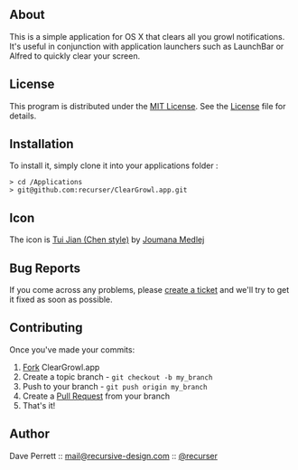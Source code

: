 
About
-----

This is a simple application for OS X that clears all you growl notifications. It's useful in conjunction with application launchers such as LaunchBar or Alfred to quickly clear your screen.


License
-------

This program is distributed under the [MIT License](http://en.wikipedia.org/wiki/MIT_license). See the [License](https://github.com/recurser/ClearGrowl.app/blob/master/LICENSE) file for details.


Installation
------------

To install it, simply clone it into your applications folder :

```
> cd /Applications
> git@github.com:recurser/ClearGrowl.app.git
```


Icon
----

The icon is [Tui Jian (Chen style)](http://cedarseed-fire.blogspot.com/2007/01/minifu.html) by [Joumana Medlej](mailto:mana@cedarseed.com)


Bug Reports
-----------

If you come across any problems, please [create a ticket](https://github.com/recurser/ClearGrowl.app/issues) and we'll try to get it fixed as soon as possible.


Contributing
------------

Once you've made your commits:

1. [Fork](http://help.github.com/fork-a-repo/) ClearGrowl.app
2. Create a topic branch - `git checkout -b my_branch`
3. Push to your branch - `git push origin my_branch`
4. Create a [Pull Request](http://help.github.com/pull-requests/) from your branch
5. That's it!


Author
------

Dave Perrett :: mail@recursive-design.com :: [@recurser](http://twitter.com/recurser)
